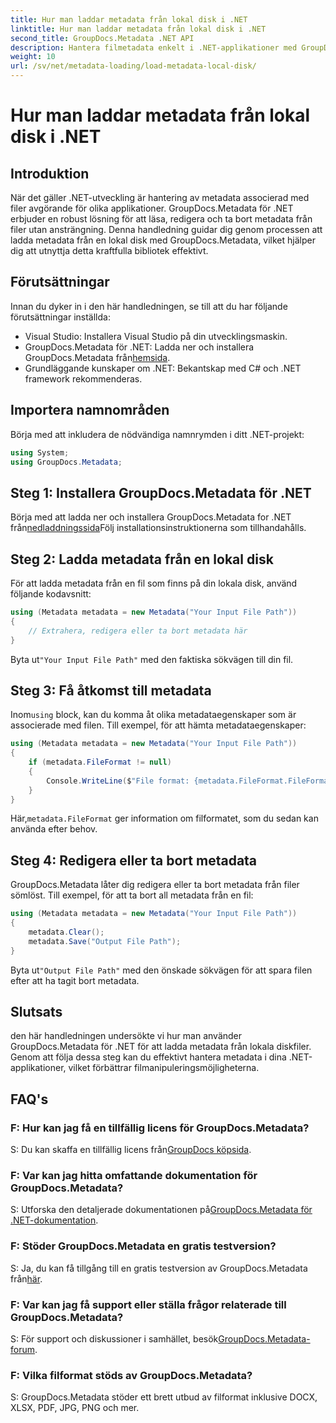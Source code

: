 ```yaml
---
title: Hur man laddar metadata från lokal disk i .NET
linktitle: Hur man laddar metadata från lokal disk i .NET
second_title: GroupDocs.Metadata .NET API
description: Hantera filmetadata enkelt i .NET-applikationer med GroupDocs.Metadata för förbättrade filmanipuleringsmöjligheter.
weight: 10
url: /sv/net/metadata-loading/load-metadata-local-disk/
---
```


# Hur man laddar metadata från lokal disk i .NET

## Introduktion
När det gäller .NET-utveckling är hantering av metadata associerad med filer avgörande för olika applikationer. GroupDocs.Metadata för .NET erbjuder en robust lösning för att läsa, redigera och ta bort metadata från filer utan ansträngning. Denna handledning guidar dig genom processen att ladda metadata från en lokal disk med GroupDocs.Metadata, vilket hjälper dig att utnyttja detta kraftfulla bibliotek effektivt.
## Förutsättningar
Innan du dyker in i den här handledningen, se till att du har följande förutsättningar inställda:
- Visual Studio: Installera Visual Studio på din utvecklingsmaskin.
-  GroupDocs.Metadata för .NET: Ladda ner och installera GroupDocs.Metadata från[hemsida](https://releases.groupdocs.com/metadata/net/).
- Grundläggande kunskaper om .NET: Bekantskap med C# och .NET framework rekommenderas.

## Importera namnområden
Börja med att inkludera de nödvändiga namnrymden i ditt .NET-projekt:
```csharp
using System;
using GroupDocs.Metadata;
```
## Steg 1: Installera GroupDocs.Metadata för .NET
 Börja med att ladda ner och installera GroupDocs.Metadata for .NET från[nedladdningssida](https://releases.groupdocs.com/metadata/net/)Följ installationsinstruktionerna som tillhandahålls.
## Steg 2: Ladda metadata från en lokal disk
För att ladda metadata från en fil som finns på din lokala disk, använd följande kodavsnitt:
```csharp
using (Metadata metadata = new Metadata("Your Input File Path"))
{
    // Extrahera, redigera eller ta bort metadata här
}
```
 Byta ut`"Your Input File Path"` med den faktiska sökvägen till din fil.
## Steg 3: Få åtkomst till metadata
 Inom`using` block, kan du komma åt olika metadataegenskaper som är associerade med filen. Till exempel, för att hämta metadataegenskaper:
```csharp
using (Metadata metadata = new Metadata("Your Input File Path"))
{
    if (metadata.FileFormat != null)
    {
        Console.WriteLine($"File format: {metadata.FileFormat.FileFormatType}");
    }
}
```
 Här,`metadata.FileFormat` ger information om filformatet, som du sedan kan använda efter behov.
## Steg 4: Redigera eller ta bort metadata
GroupDocs.Metadata låter dig redigera eller ta bort metadata från filer sömlöst. Till exempel, för att ta bort all metadata från en fil:
```csharp
using (Metadata metadata = new Metadata("Your Input File Path"))
{
    metadata.Clear();
    metadata.Save("Output File Path");
}
```
 Byta ut`"Output File Path"` med den önskade sökvägen för att spara filen efter att ha tagit bort metadata.

## Slutsats
den här handledningen undersökte vi hur man använder GroupDocs.Metadata för .NET för att ladda metadata från lokala diskfiler. Genom att följa dessa steg kan du effektivt hantera metadata i dina .NET-applikationer, vilket förbättrar filmanipuleringsmöjligheterna.

## FAQ's
### F: Hur kan jag få en tillfällig licens för GroupDocs.Metadata?
 S: Du kan skaffa en tillfällig licens från[GroupDocs köpsida](https://purchase.groupdocs.com/temporary-license/).
### F: Var kan jag hitta omfattande dokumentation för GroupDocs.Metadata?
 S: Utforska den detaljerade dokumentationen på[GroupDocs.Metadata för .NET-dokumentation](https://tutorials.groupdocs.com/metadata/net/).
### F: Stöder GroupDocs.Metadata en gratis testversion?
 S: Ja, du kan få tillgång till en gratis testversion av GroupDocs.Metadata från[här](https://releases.groupdocs.com/).
### F: Var kan jag få support eller ställa frågor relaterade till GroupDocs.Metadata?
 S: För support och diskussioner i samhället, besök[GroupDocs.Metadata-forum](https://forum.groupdocs.com/c/metadata/14).
### F: Vilka filformat stöds av GroupDocs.Metadata?
S: GroupDocs.Metadata stöder ett brett utbud av filformat inklusive DOCX, XLSX, PDF, JPG, PNG och mer.
